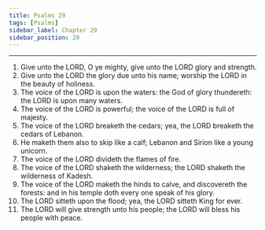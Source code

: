 ```yaml
---
title: Psalms 29
tags: [Psalms]
sidebar_label: Chapter 29
sidebar_position: 29
---
```


---
1. Give unto the LORD, O ye mighty, give unto the LORD glory and strength.
2. Give unto the LORD the glory due unto his name; worship the LORD in the beauty of holiness.
3. The voice of the LORD is upon the waters: the God of glory thundereth: the LORD is upon many waters.
4. The voice of the LORD is powerful; the voice of the LORD is full of majesty.
5. The voice of the LORD breaketh the cedars; yea, the LORD breaketh the cedars of Lebanon.
6. He maketh them also to skip like a calf; Lebanon and Sirion like a young unicorn.
7. The voice of the LORD divideth the flames of fire.
8. The voice of the LORD shaketh the wilderness; the LORD shaketh the wilderness of Kadesh.
9. The voice of the LORD maketh the hinds to calve, and discovereth the forests: and in his temple doth every one speak of his glory.
10. The LORD sitteth upon the flood; yea, the LORD sitteth King for ever.
11. The LORD will give strength unto his people; the LORD will bless his people with peace.